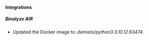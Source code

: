#### Integrations
##### Binalyze AIR
- Updated the Docker image to: *demisto/python3:3.10.12.63474*.
